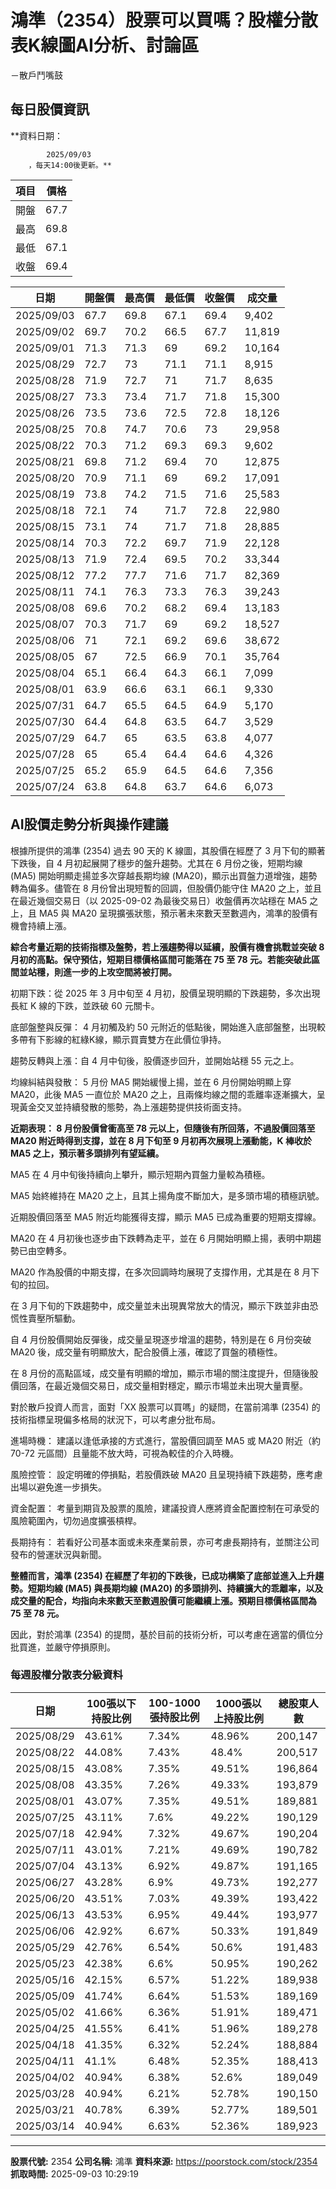 # 鴻準（2354）股票可以買嗎？股權分散表K線圖AI分析、討論區
－散戶鬥嘴鼓

## 每日股價資訊

**資料日期：
        
            2025/09/03
        ，每天14:00後更新。**

| 項目 | 價格 |
|------|------|
| 開盤 | 67.7 |
| 最高 | 69.8 |
| 最低 | 67.1 |
| 收盤 | 69.4 |

| 日期 | 開盤價 | 最高價 | 最低價 | 收盤價 | 成交量 |
|------|--------|--------|--------|--------|--------|
| 2025/09/03 | 67.7 | 69.8 | 67.1 | 69.4 | 9,402 |
| 2025/09/02 | 69.7 | 70.2 | 66.5 | 67.7 | 11,819 |
| 2025/09/01 | 71.3 | 71.3 | 69 | 69.2 | 10,164 |
| 2025/08/29 | 72.7 | 73 | 71.1 | 71.1 | 8,915 |
| 2025/08/28 | 71.9 | 72.7 | 71 | 71.7 | 8,635 |
| 2025/08/27 | 73.3 | 73.4 | 71.7 | 71.8 | 15,300 |
| 2025/08/26 | 73.5 | 73.6 | 72.5 | 72.8 | 18,126 |
| 2025/08/25 | 70.8 | 74.7 | 70.6 | 73 | 29,958 |
| 2025/08/22 | 70.3 | 71.2 | 69.3 | 69.3 | 9,602 |
| 2025/08/21 | 69.8 | 71.2 | 69.4 | 70 | 12,875 |
| 2025/08/20 | 70.9 | 71.1 | 69 | 69.2 | 17,091 |
| 2025/08/19 | 73.8 | 74.2 | 71.5 | 71.6 | 25,583 |
| 2025/08/18 | 72.1 | 74 | 71.7 | 72.8 | 22,980 |
| 2025/08/15 | 73.1 | 74 | 71.7 | 71.8 | 28,885 |
| 2025/08/14 | 70.3 | 72.2 | 69.7 | 71.9 | 22,128 |
| 2025/08/13 | 71.9 | 72.4 | 69.5 | 70.2 | 33,344 |
| 2025/08/12 | 77.2 | 77.7 | 71.6 | 71.7 | 82,369 |
| 2025/08/11 | 74.1 | 76.3 | 73.3 | 76.3 | 39,243 |
| 2025/08/08 | 69.6 | 70.2 | 68.2 | 69.4 | 13,183 |
| 2025/08/07 | 70.3 | 71.7 | 69 | 69.2 | 18,527 |
| 2025/08/06 | 71 | 72.1 | 69.2 | 69.6 | 38,672 |
| 2025/08/05 | 67 | 72.5 | 66.9 | 70.1 | 35,764 |
| 2025/08/04 | 65.1 | 66.4 | 64.3 | 66.1 | 7,099 |
| 2025/08/01 | 63.9 | 66.6 | 63.1 | 66.1 | 9,330 |
| 2025/07/31 | 64.7 | 65.5 | 64.5 | 64.9 | 5,170 |
| 2025/07/30 | 64.4 | 64.8 | 63.5 | 64.7 | 3,529 |
| 2025/07/29 | 64.7 | 65 | 63.5 | 63.8 | 4,077 |
| 2025/07/28 | 65 | 65.4 | 64.4 | 64.6 | 4,326 |
| 2025/07/25 | 65.2 | 65.9 | 64.5 | 64.6 | 7,356 |
| 2025/07/24 | 63.8 | 64.8 | 63.7 | 64.6 | 6,073 |

## AI股價走勢分析與操作建議

根據所提供的鴻準 (2354) 過去 90 天的 K 線圖，其股價在經歷了 3 月下旬的顯著下跌後，自 4 月初起展開了穩步的盤升趨勢。尤其在 6 月份之後，短期均線 (MA5) 開始明顯走揚並多次穿越長期均線 (MA20)，顯示出買盤力道增強，趨勢轉為偏多。儘管在 8 月份曾出現短暫的回調，但股價仍能守住 MA20 之上，並且在最近幾個交易日（以 2025-09-02 為最後交易日）收盤價再次站穩在 MA5 之上，且 MA5 與 MA20 呈現擴張狀態，預示著未來數天至數週內，鴻準的股價有機會持續上漲。

**綜合考量近期的技術指標及盤勢，若上漲趨勢得以延續，股價有機會挑戰並突破 8 月初的高點。保守預估，短期目標價格區間可能落在 75 至 78 元。若能突破此區間並站穩，則進一步的上攻空間將被打開。**

初期下跌：從 2025 年 3 月中旬至 4 月初，股價呈現明顯的下跌趨勢，多次出現長紅 K 線的下跌，並跌破 60 元關卡。

底部盤整與反彈： 4 月初觸及約 50 元附近的低點後，開始進入底部盤整，出現較多帶有下影線的紅綠K線，顯示買賣雙方在此價位爭持。

趨勢反轉與上漲：自 4 月中旬後，股價逐步回升，並開始站穩 55 元之上。

均線糾結與發散： 5 月份 MA5 開始緩慢上揚，並在 6 月份開始明顯上穿 MA20，此後 MA5 一直位於 MA20 之上，且兩條均線之間的乖離率逐漸擴大，呈現黃金交叉並持續發散的態勢，為上漲趨勢提供技術面支持。

**近期表現： 8 月份股價曾衝高至 78 元以上，但隨後有所回落，不過股價回落至 MA20 附近時得到支撐，並在 8 月下旬至 9 月初再次展現上漲動能，K 棒收於 MA5 之上，預示著多頭排列有望延續。**

MA5 在 4 月中旬後持續向上攀升，顯示短期內買盤力量較為積極。

MA5 始終維持在 MA20 之上，且其上揚角度不斷加大，是多頭市場的積極訊號。

近期股價回落至 MA5 附近均能獲得支撐，顯示 MA5 已成為重要的短期支撐線。

MA20 在 4 月初後也逐步由下跌轉為走平，並在 6 月開始明顯上揚，表明中期趨勢已由空轉多。

MA20 作為股價的中期支撐，在多次回調時均展現了支撐作用，尤其是在 8 月下旬的拉回。

在 3 月下旬的下跌趨勢中，成交量並未出現異常放大的情況，顯示下跌並非由恐慌性賣壓所驅動。

自 4 月份股價開始反彈後，成交量呈現逐步增溫的趨勢，特別是在 6 月份突破 MA20 後，成交量有明顯放大，配合股價上漲，確認了買盤的積極性。

在 8 月份的高點區域，成交量有明顯的增加，顯示市場的關注度提升，但隨後股價回落，在最近幾個交易日，成交量相對穩定，顯示市場並未出現大量賣壓。

對於散戶投資人而言，面對「XX 股票可以買嗎」的疑問，在當前鴻準 (2354) 的技術指標呈現偏多格局的狀況下，可以考慮分批布局。

進場時機： 建議以逢低承接的方式進行，當股價回調至 MA5 或 MA20 附近（約 70-72 元區間）且量能不放大時，可視為較佳的介入時機。

風險控管： 設定明確的停損點，若股價跌破 MA20 且呈現持續下跌趨勢，應考慮出場以避免進一步損失。

資金配置： 考量到期貨及股票的風險，建議投資人應將資金配置控制在可承受的風險範圍內，切勿過度擴張槓桿。

長期持有： 若看好公司基本面或未來產業前景，亦可考慮長期持有，並關注公司發布的營運狀況與新聞。

**整體而言，鴻準 (2354) 在經歷了年初的下跌後，已成功構築了底部並進入上升趨勢。短期均線 (MA5) 與長期均線 (MA20) 的多頭排列、持續擴大的乖離率，以及成交量的配合，均指向未來數天至數週股價可能繼續上漲。預期目標價格區間為 75 至 78 元。**

因此，對於鴻準 (2354) 的提問，基於目前的技術分析，可以考慮在適當的價位分批買進，並嚴守停損原則。

### 每週股權分散表分級資料

| 日期 | 100張以下持股比例 | 100-1000張持股比例 | 1000張以上持股比例 | 總股東人數 |
|------|-------------------|--------------------|--------------------|----------|
| 2025/08/29 | 43.61% | 7.34% | 48.96% | 200,147 |
| 2025/08/22 | 44.08% | 7.43% | 48.4% | 200,517 |
| 2025/08/15 | 43.08% | 7.35% | 49.51% | 196,864 |
| 2025/08/08 | 43.35% | 7.26% | 49.33% | 193,879 |
| 2025/08/01 | 43.07% | 7.35% | 49.51% | 189,881 |
| 2025/07/25 | 43.11% | 7.6% | 49.22% | 190,129 |
| 2025/07/18 | 42.94% | 7.32% | 49.67% | 190,204 |
| 2025/07/11 | 43.01% | 7.21% | 49.69% | 190,782 |
| 2025/07/04 | 43.13% | 6.92% | 49.87% | 191,165 |
| 2025/06/27 | 43.28% | 6.9% | 49.73% | 192,277 |
| 2025/06/20 | 43.51% | 7.03% | 49.39% | 193,422 |
| 2025/06/13 | 43.53% | 6.95% | 49.44% | 193,977 |
| 2025/06/06 | 42.92% | 6.67% | 50.33% | 191,849 |
| 2025/05/29 | 42.76% | 6.54% | 50.6% | 191,483 |
| 2025/05/23 | 42.38% | 6.6% | 50.95% | 190,262 |
| 2025/05/16 | 42.15% | 6.57% | 51.22% | 189,938 |
| 2025/05/09 | 41.74% | 6.64% | 51.53% | 189,169 |
| 2025/05/02 | 41.66% | 6.36% | 51.91% | 189,471 |
| 2025/04/25 | 41.55% | 6.41% | 51.96% | 189,278 |
| 2025/04/18 | 41.35% | 6.32% | 52.24% | 188,884 |
| 2025/04/11 | 41.1% | 6.48% | 52.35% | 188,413 |
| 2025/04/02 | 40.94% | 6.38% | 52.6% | 189,049 |
| 2025/03/28 | 40.94% | 6.21% | 52.78% | 190,150 |
| 2025/03/21 | 40.78% | 6.39% | 52.77% | 189,501 |
| 2025/03/14 | 40.94% | 6.63% | 52.36% | 189,923 |

---

**股票代號:** 2354
**公司名稱:** 鴻準
**資料來源:** https://poorstock.com/stock/2354
**抓取時間:** 2025-09-03 10:29:19